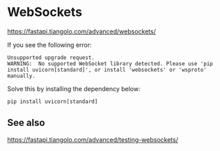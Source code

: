 # WebSockets

https://fastapi.tiangolo.com/advanced/websockets/

If you see the following error:

    Unsupported upgrade request.
    WARNING:  No supported WebSocket library detected. Please use 'pip install uvicorn[standard]', or install 'websockets' or 'wsproto' manually.


Solve this by installing the dependency below:

    pip install uvicorn[standard]

## See also

https://fastapi.tiangolo.com/advanced/testing-websockets/